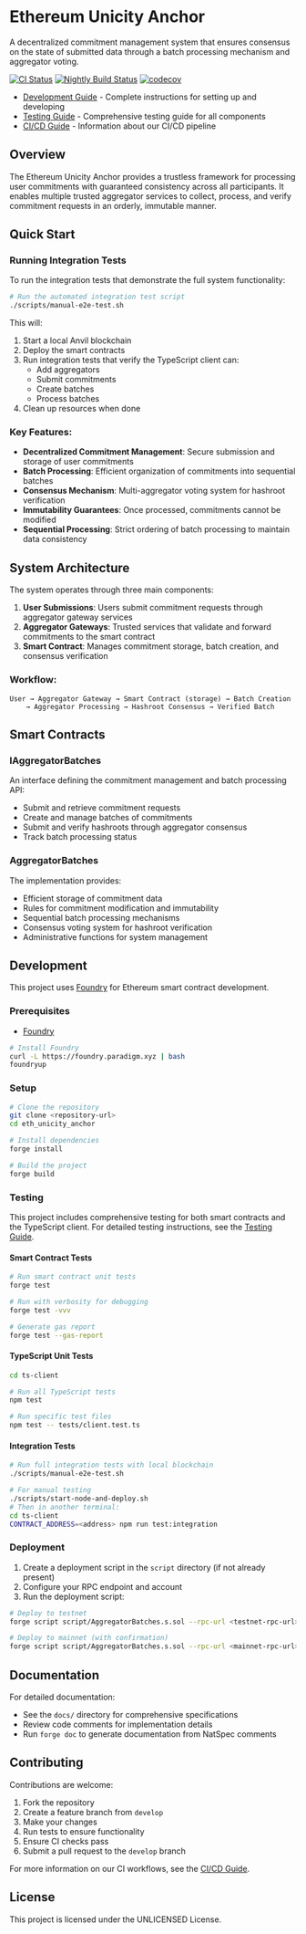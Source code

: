 # Ethereum Unicity Anchor

A decentralized commitment management system that ensures consensus on the state of submitted data through a batch processing mechanism and aggregator voting.

[![CI Status](https://github.com/unicitynetwork/eth-unicity-anchor/actions/workflows/test.yml/badge.svg)](https://github.com/unicitynetwork/eth-unicity-anchor/actions/workflows/test.yml)
[![Nightly Build Status](https://github.com/unicitynetwork/eth-unicity-anchor/actions/workflows/nightly.yml/badge.svg)](https://github.com/unicitynetwork/eth-unicity-anchor/actions/workflows/nightly.yml)
[![codecov](https://codecov.io/gh/unicitynetwork/eth-unicity-anchor/branch/main/graph/badge.svg)](https://codecov.io/gh/unicitynetwork/eth-unicity-anchor)

- [Development Guide](./DEVELOPMENT_GUIDE.md) - Complete instructions for setting up and developing
- [Testing Guide](./TESTING_GUIDE.md) - Comprehensive testing guide for all components
- [CI/CD Guide](./docs/CI-GUIDE.md) - Information about our CI/CD pipeline

## Overview

The Ethereum Unicity Anchor provides a trustless framework for processing user commitments with guaranteed consistency across all participants. It enables multiple trusted aggregator services to collect, process, and verify commitment requests in an orderly, immutable manner.

## Quick Start

### Running Integration Tests

To run the integration tests that demonstrate the full system functionality:

```bash
# Run the automated integration test script
./scripts/manual-e2e-test.sh
```

This will:
1. Start a local Anvil blockchain
2. Deploy the smart contracts
3. Run integration tests that verify the TypeScript client can:
   - Add aggregators
   - Submit commitments
   - Create batches
   - Process batches
4. Clean up resources when done

### Key Features:

- **Decentralized Commitment Management**: Secure submission and storage of user commitments
- **Batch Processing**: Efficient organization of commitments into sequential batches
- **Consensus Mechanism**: Multi-aggregator voting system for hashroot verification
- **Immutability Guarantees**: Once processed, commitments cannot be modified
- **Sequential Processing**: Strict ordering of batch processing to maintain data consistency

## System Architecture

The system operates through three main components:

1. **User Submissions**: Users submit commitment requests through aggregator gateway services
2. **Aggregator Gateways**: Trusted services that validate and forward commitments to the smart contract
3. **Smart Contract**: Manages commitment storage, batch creation, and consensus verification

### Workflow:

```
User → Aggregator Gateway → Smart Contract (storage) → Batch Creation 
    → Aggregator Processing → Hashroot Consensus → Verified Batch
```

## Smart Contracts

### IAggregatorBatches

An interface defining the commitment management and batch processing API:

- Submit and retrieve commitment requests
- Create and manage batches of commitments
- Submit and verify hashroots through aggregator consensus
- Track batch processing status

### AggregatorBatches

The implementation provides:

- Efficient storage of commitment data
- Rules for commitment modification and immutability
- Sequential batch processing mechanisms
- Consensus voting system for hashroot verification
- Administrative functions for system management

## Development

This project uses [Foundry](https://book.getfoundry.sh/) for Ethereum smart contract development.

### Prerequisites

- [Foundry](https://book.getfoundry.sh/getting-started/installation.html)

```bash
# Install Foundry
curl -L https://foundry.paradigm.xyz | bash
foundryup
```

### Setup

```bash
# Clone the repository
git clone <repository-url>
cd eth_unicity_anchor

# Install dependencies
forge install

# Build the project
forge build
```

### Testing

This project includes comprehensive testing for both smart contracts and the TypeScript client. For detailed testing instructions, see the [Testing Guide](./TESTING_GUIDE.md).

#### Smart Contract Tests

```bash
# Run smart contract unit tests
forge test

# Run with verbosity for debugging
forge test -vvv

# Generate gas report
forge test --gas-report
```

#### TypeScript Unit Tests

```bash
cd ts-client

# Run all TypeScript tests
npm test

# Run specific test files
npm test -- tests/client.test.ts
```

#### Integration Tests

```bash
# Run full integration tests with local blockchain
./scripts/manual-e2e-test.sh

# For manual testing
./scripts/start-node-and-deploy.sh
# Then in another terminal:
cd ts-client
CONTRACT_ADDRESS=<address> npm run test:integration
```

### Deployment

1. Create a deployment script in the `script` directory (if not already present)
2. Configure your RPC endpoint and account
3. Run the deployment script:

```bash
# Deploy to testnet
forge script script/AggregatorBatches.s.sol --rpc-url <testnet-rpc-url> --private-key <your-private-key> --broadcast

# Deploy to mainnet (with confirmation)
forge script script/AggregatorBatches.s.sol --rpc-url <mainnet-rpc-url> --private-key <your-private-key> --broadcast --verify
```

## Documentation

For detailed documentation:
- See the `docs/` directory for comprehensive specifications
- Review code comments for implementation details
- Run `forge doc` to generate documentation from NatSpec comments

## Contributing

Contributions are welcome:
1. Fork the repository
2. Create a feature branch from `develop`
3. Make your changes
4. Run tests to ensure functionality
5. Ensure CI checks pass
6. Submit a pull request to the `develop` branch

For more information on our CI workflows, see the [CI/CD Guide](./docs/CI-GUIDE.md).

## License

This project is licensed under the UNLICENSED License.
